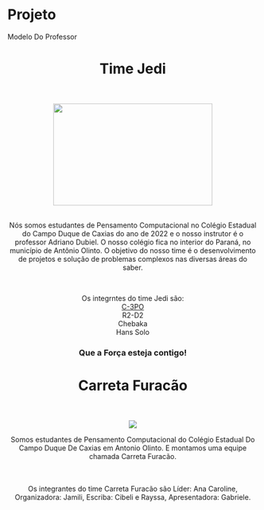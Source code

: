 # Projeto
Modelo Do Professor
<center><h1>Time Jedi</h1></center>
<br>
<br>
<center><img src="time_jedi.jpg" width="320" height="205"></center>
<br>
<center>
  <p>Nós somos estudantes de Pensamento Computacional no Colégio Estadual do Campo Duque de Caxias do ano de 2022 e o nosso instrutor é o professor Adriano Dubiel. O nosso colégio fica no interior do Paraná, 
  no município de Antônio Olinto. O objetivo do nosso time é o desenvolvimento de projetos e solução de problemas complexos nas diversas áreas do saber.</p>
</center> 

<br>
<p>
<center>
  Os integrntes do time Jedi são:<br>
  <a href="c3po.html">C-3PO </a><br>
  R2-D2<br>
  Chebaka<br>
  Hans Solo<br>
</p>
<h3>Que a Força esteja contigo!</h3>
</center>


<center><h1>Carreta Furacão</h1></center>
<br>
<br>
<center><img src="fotos da equipe.jpg"</center>
<br>
<center>
  <p>Somos estudantes de Pensamento Computacional do Colégio Estadual Do Campo Duque De Caxias em Antonio Olinto. E montamos uma equipe chamada Carreta Furacão.</p>
  </center>
  
  <br>
  <br>
  <center>
    Os integrantes do time Carreta Furacão são Líder: Ana Caroline, Organizadora: Jamili, Escriba: Cibeli e Rayssa, Apresentadora: Gabriele.<br>
    </p>
</center>
